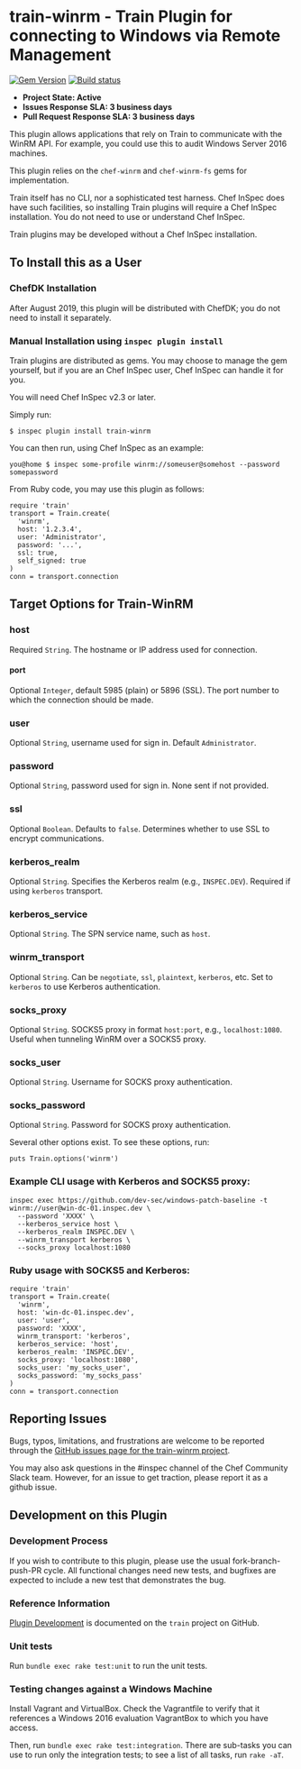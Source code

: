 # train-winrm - Train Plugin for connecting to Windows via Remote Management

[![Gem Version](https://badge.fury.io/rb/train-winrm.svg)](https://badge.fury.io/rb/train-winrm)
[![Build status](https://badge.buildkite.com/f293066ffe281ec41dc14fe941a2bafbdfa8110c0cd4024c88.svg?branch=master)](https://buildkite.com/chef-oss/inspec-train-winrm-master-verify)

* **Project State: Active**
* **Issues Response SLA: 3 business days**
* **Pull Request Response SLA: 3 business days**

This plugin allows applications that rely on Train to communicate with the WinRM API.  For example, you could use this to audit Windows Server 2016 machines.

This plugin relies on the `chef-winrm` and `chef-winrm-fs` gems for implementation.

Train itself has no CLI, nor a sophisticated test harness.  Chef InSpec does have such facilities, so installing Train plugins will require a Chef InSpec installation.  You do not need to use or understand Chef InSpec.

Train plugins may be developed without a Chef InSpec installation.

## To Install this as a User

### ChefDK Installation

After August 2019, this plugin will be distributed with ChefDK; you do not need to install it separately.

### Manual Installation using `inspec plugin install`

Train plugins are distributed as gems.  You may choose to manage the gem yourself, but if you are an Chef InSpec user, Chef InSpec can handle it for you.

You will need Chef InSpec v2.3 or later.

Simply run:

```
$ inspec plugin install train-winrm
```

You can then run, using Chef InSpec as an example:

```
you@home $ inspec some-profile winrm://someuser@somehost --password somepassword
```

From Ruby code, you may use this plugin as follows:
```
require 'train'
transport = Train.create(
  'winrm',
  host: '1.2.3.4',
  user: 'Administrator',
  password: '...',
  ssl: true,
  self_signed: true
)
conn = transport.connection
```

## Target Options for Train-WinRM

### host

Required `String`. The hostname or IP address used for connection.

#### port

Optional `Integer`, default 5985 (plain) or 5896 (SSL). The port number to which the connection should be made.

### user

Optional `String`, username used for sign in.  Default `Administrator`.

### password

Optional `String`, password used for sign in. None sent if not provided.

### ssl

Optional `Boolean`. Defaults to `false`. Determines whether to use SSL to encrypt communications.

### kerberos_realm

Optional `String`. Specifies the Kerberos realm (e.g., `INSPEC.DEV`). Required if using `kerberos` transport.

### kerberos_service

Optional `String`. The SPN service name, such as `host`.

### winrm_transport

Optional `String`. Can be `negotiate`, `ssl`, `plaintext`, `kerberos`, etc. Set to `kerberos` to use Kerberos authentication.

### socks_proxy

Optional `String`. SOCKS5 proxy in format `host:port`, e.g., `localhost:1080`. Useful when tunneling WinRM over a SOCKS5 proxy.

### socks_user

Optional `String`. Username for SOCKS proxy authentication.

### socks_password

Optional `String`. Password for SOCKS proxy authentication.

Several other options exist. To see these options, run:

```
puts Train.options('winrm')
```

### Example CLI usage with Kerberos and SOCKS5 proxy:

```
inspec exec https://github.com/dev-sec/windows-patch-baseline -t winrm://user@win-dc-01.inspec.dev \
  --password 'XXXX' \
  --kerberos_service host \
  --kerberos_realm INSPEC.DEV \
  --winrm_transport kerberos \
  --socks_proxy localhost:1080
```

### Ruby usage with SOCKS5 and Kerberos:

```
require 'train'
transport = Train.create(
  'winrm',
  host: 'win-dc-01.inspec.dev',
  user: 'user',
  password: 'XXXX',
  winrm_transport: 'kerberos',
  kerberos_service: 'host',
  kerberos_realm: 'INSPEC.DEV',
  socks_proxy: 'localhost:1080',
  socks_user: 'my_socks_user',
  socks_password: 'my_socks_pass'
)
conn = transport.connection
```

## Reporting Issues

Bugs, typos, limitations, and frustrations are welcome to be reported through the [GitHub issues page for the train-winrm project](https://github.com/inspec/train-winrm/issues).

You may also ask questions in the #inspec channel of the Chef Community Slack team.  However, for an issue to get traction, please report it as a github issue.

## Development on this Plugin

### Development Process

If you wish to contribute to this plugin, please use the usual fork-branch-push-PR cycle.  All functional changes need new tests, and bugfixes are expected to include a new test that demonstrates the bug.

### Reference Information

[Plugin Development](https://github.com/inspec/train/blob/master/docs/dev/plugins.md) is documented on the `train` project on GitHub.

### Unit tests

Run `bundle exec rake test:unit` to run the unit tests.

### Testing changes against a Windows Machine

Install Vagrant and VirtualBox. Check the Vagrantfile to verify that it references a Windows 2016 evaluation VagrantBox to which you have access.

Then, run `bundle exec rake test:integration`. There are sub-tasks you can use to run only the integration tests; to see a list of all tasks, run `rake -aT`.
